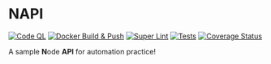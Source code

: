 # NAPI
[![Code QL](https://github.com/aniskhan001/napi/actions/workflows/codeql-analysis.yml/badge.svg)](https://github.com/aniskhan001/napi/actions/workflows/codeql-analysis.yml)
[![Docker Build & Push](https://github.com/aniskhan001/napi/actions/workflows/docker-build-push.yml/badge.svg?branch=main)](https://github.com/aniskhan001/napi/actions/workflows/docker-build-push.yml)
[![Super Lint](https://github.com/aniskhan001/napi/actions/workflows/super-lint.yml/badge.svg)](https://github.com/aniskhan001/napi/actions/workflows/super-lint.yml)
[![Tests](https://github.com/aniskhan001/napi/actions/workflows/test-coverage.yml/badge.svg)](https://github.com/aniskhan001/napi/actions/workflows/test-coverage.yml)
[![Coverage Status](https://coveralls.io/repos/github/aniskhan001/napi/badge.svg?branch=main)](https://coveralls.io/github/aniskhan001/napi?branch=main)

A sample **N**ode **API** for automation practice!
